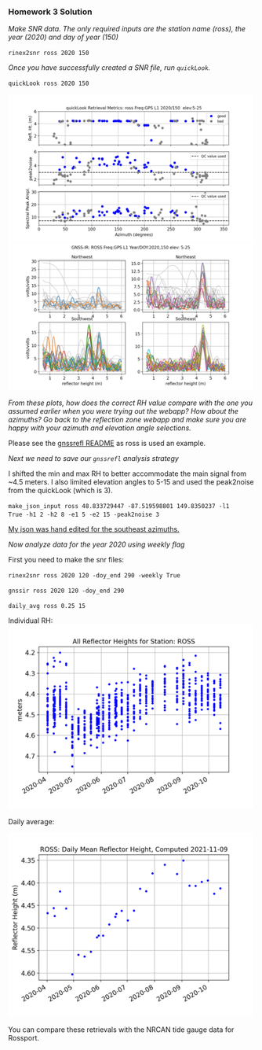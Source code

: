 ### Homework 3 Solution


*Make SNR data. The only required inputs are the station name (ross), the year (2020) and day of year (150)*


<code>rinex2snr ross 2020 150</code> 


*Once you have successfully created a SNR file, run <code>quickLook</code>.*


<code>quickLook ross 2020 150</code> 

<img src=ross_1.png width=500 />

<img src=ross_2.png width=500 />

*From these plots, how does the correct *RH* value compare with the one you assumed earlier when you 
were trying out the webapp?  How about the azimuths?  Go back to the reflection zone webapp and 
make sure you are happy with your azimuth and elevation angle selections.*

Please see the [gnssrefl README](https://github.com/kristinemlarson/gnssrefl) as ross is used an example.

*Next we need to save our <code>gnssrefl</code> analysis strategy*

I shifted the min and max RH to better accommodate the main signal from ~4.5 meters. I also limited 
elevation angles to 5-15 and used the peak2noise from the quickLook (which is 3).

<code>make_json_input ross 48.833729447 -87.519598801 149.8350237 -l1 True -h1 2 -h2 8 -e1 5 -e2 15 -peak2noise 3</code>


[My json was hand edited for the southeast azimuths.](ross.json)

*Now analyze data for the year 2020 using weekly flag*

First you need to make the snr files:

<code>rinex2snr ross 2020 120 -doy_end 290 -weekly True</code> 

<code>gnssir ross 2020 120 -doy_end 290 </code> 

<code>daily_avg ross 0.25 15</code>

Individual RH:
<img src=ross_all.png width=500 />

Daily average:

<img src=ross-dailyavg.png width=500  />

You can compare these retrievals with the NRCAN tide gauge data for Rossport.

